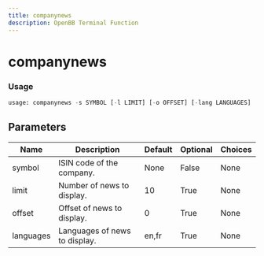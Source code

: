 ```yaml
---
title: companynews
description: OpenBB Terminal Function
---
```


# companynews



### Usage 
```python
usage: companynews -s SYMBOL [-l LIMIT] [-o OFFSET] [-lang LANGUAGES]
```

## Parameters

| Name | Description | Default | Optional | Choices |
| ---- | ----------- | ------- | -------- | ------- |
| symbol | ISIN code of the company. | None | False | None |
| limit | Number of news to display. | 10 | True | None |
| offset | Offset of news to display. | 0 | True | None |
| languages | Languages of news to display. | en,fr | True | None |



